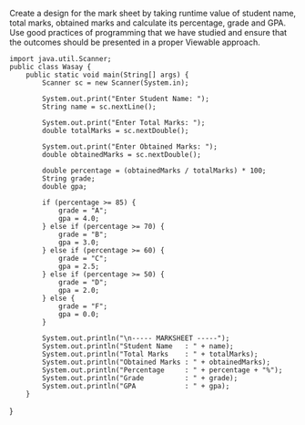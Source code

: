 Create a design for the mark sheet by taking runtime value of student name, total marks, obtained marks and calculate its percentage, grade and GPA. Use good practices of programming that we have studied and ensure that the outcomes should be presented in a proper Viewable approach.



    import java.util.Scanner;
    public class Wasay {
        public static void main(String[] args) {
            Scanner sc = new Scanner(System.in);

            System.out.print("Enter Student Name: ");
            String name = sc.nextLine();

            System.out.print("Enter Total Marks: ");
            double totalMarks = sc.nextDouble();

            System.out.print("Enter Obtained Marks: ");
            double obtainedMarks = sc.nextDouble();

            double percentage = (obtainedMarks / totalMarks) * 100;
            String grade;
            double gpa;

            if (percentage >= 85) {
                grade = "A";
                gpa = 4.0;
            } else if (percentage >= 70) {
                grade = "B";
                gpa = 3.0;
            } else if (percentage >= 60) {
                grade = "C";
                gpa = 2.5;
            } else if (percentage >= 50) {
                grade = "D";
                gpa = 2.0;
            } else {
                grade = "F";
                gpa = 0.0;
            }

            System.out.println("\n----- MARKSHEET -----");
            System.out.println("Student Name   : " + name);
            System.out.println("Total Marks    : " + totalMarks);
            System.out.println("Obtained Marks : " + obtainedMarks);
            System.out.println("Percentage     : " + percentage + "%");
            System.out.println("Grade          : " + grade);
            System.out.println("GPA            : " + gpa);
        }
}

